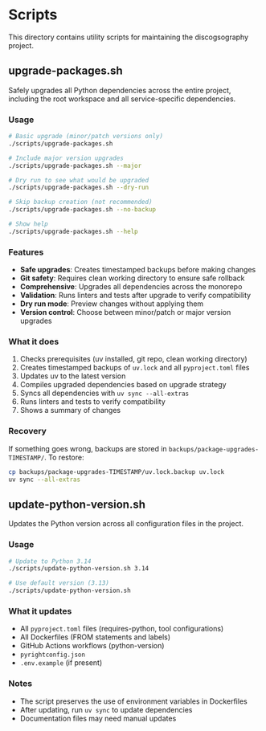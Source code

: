# Scripts

This directory contains utility scripts for maintaining the discogsography project.

## upgrade-packages.sh

Safely upgrades all Python dependencies across the entire project, including the root workspace and all service-specific dependencies.

### Usage

```bash
# Basic upgrade (minor/patch versions only)
./scripts/upgrade-packages.sh

# Include major version upgrades
./scripts/upgrade-packages.sh --major

# Dry run to see what would be upgraded
./scripts/upgrade-packages.sh --dry-run

# Skip backup creation (not recommended)
./scripts/upgrade-packages.sh --no-backup

# Show help
./scripts/upgrade-packages.sh --help
```

### Features

- **Safe upgrades**: Creates timestamped backups before making changes
- **Git safety**: Requires clean working directory to ensure safe rollback
- **Comprehensive**: Upgrades all dependencies across the monorepo
- **Validation**: Runs linters and tests after upgrade to verify compatibility
- **Dry run mode**: Preview changes without applying them
- **Version control**: Choose between minor/patch or major version upgrades

### What it does

1. Checks prerequisites (uv installed, git repo, clean working directory)
1. Creates timestamped backups of `uv.lock` and all `pyproject.toml` files
1. Updates uv to the latest version
1. Compiles upgraded dependencies based on upgrade strategy
1. Syncs all dependencies with `uv sync --all-extras`
1. Runs linters and tests to verify compatibility
1. Shows a summary of changes

### Recovery

If something goes wrong, backups are stored in `backups/package-upgrades-TIMESTAMP/`. To restore:

```bash
cp backups/package-upgrades-TIMESTAMP/uv.lock.backup uv.lock
uv sync --all-extras
```

## update-python-version.sh

Updates the Python version across all configuration files in the project.

### Usage

```bash
# Update to Python 3.14
./scripts/update-python-version.sh 3.14

# Use default version (3.13)
./scripts/update-python-version.sh
```

### What it updates

- All `pyproject.toml` files (requires-python, tool configurations)
- All Dockerfiles (FROM statements and labels)
- GitHub Actions workflows (python-version)
- `pyrightconfig.json`
- `.env.example` (if present)

### Notes

- The script preserves the use of environment variables in Dockerfiles
- After updating, run `uv sync` to update dependencies
- Documentation files may need manual updates
